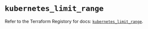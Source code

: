 # `kubernetes_limit_range`

Refer to the Terraform Registory for docs: [`kubernetes_limit_range`](https://registry.terraform.io/providers/hashicorp/kubernetes/2.24.0/docs/resources/limit_range).
